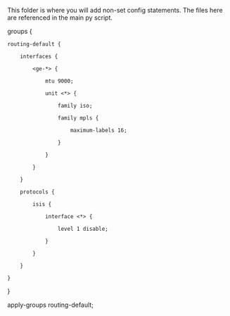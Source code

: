 This folder is where you will add non-set config statements.  The files here are referenced in the main py script.

groups { 

    routing-default { 

        interfaces { 

            <ge-*> { 

                mtu 9000; 

                unit <*> { 

                    family iso; 

                    family mpls {        

                        maximum-labels 16; 

                    } 

                } 

            } 

        } 

        protocols { 

            isis { 

                interface <*> { 

                    level 1 disable; 

                } 

            } 

        } 

    } 

} 

apply-groups routing-default; 
